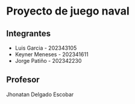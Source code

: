 # Proyecto de juego naval
## Integrantes
* Luis Garcia - 202343105
* Keyner Meneses - 202341611
* Jorge Patiño - 202342230
## Profesor
Jhonatan Delgado Escobar
